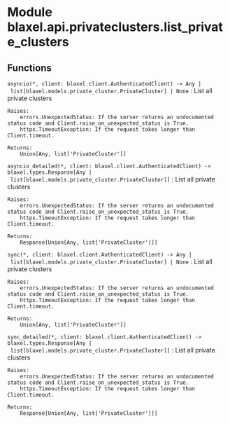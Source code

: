 Module blaxel.api.privateclusters.list_private_clusters
=======================================================

Functions
---------

`asyncio(*, client: blaxel.client.AuthenticatedClient) ‑> Any | list[blaxel.models.private_cluster.PrivateCluster] | None`
:   List all private clusters
    
    Raises:
        errors.UnexpectedStatus: If the server returns an undocumented status code and Client.raise_on_unexpected_status is True.
        httpx.TimeoutException: If the request takes longer than Client.timeout.
    
    Returns:
        Union[Any, list['PrivateCluster']]

`asyncio_detailed(*, client: blaxel.client.AuthenticatedClient) ‑> blaxel.types.Response[Any | list[blaxel.models.private_cluster.PrivateCluster]]`
:   List all private clusters
    
    Raises:
        errors.UnexpectedStatus: If the server returns an undocumented status code and Client.raise_on_unexpected_status is True.
        httpx.TimeoutException: If the request takes longer than Client.timeout.
    
    Returns:
        Response[Union[Any, list['PrivateCluster']]]

`sync(*, client: blaxel.client.AuthenticatedClient) ‑> Any | list[blaxel.models.private_cluster.PrivateCluster] | None`
:   List all private clusters
    
    Raises:
        errors.UnexpectedStatus: If the server returns an undocumented status code and Client.raise_on_unexpected_status is True.
        httpx.TimeoutException: If the request takes longer than Client.timeout.
    
    Returns:
        Union[Any, list['PrivateCluster']]

`sync_detailed(*, client: blaxel.client.AuthenticatedClient) ‑> blaxel.types.Response[Any | list[blaxel.models.private_cluster.PrivateCluster]]`
:   List all private clusters
    
    Raises:
        errors.UnexpectedStatus: If the server returns an undocumented status code and Client.raise_on_unexpected_status is True.
        httpx.TimeoutException: If the request takes longer than Client.timeout.
    
    Returns:
        Response[Union[Any, list['PrivateCluster']]]
